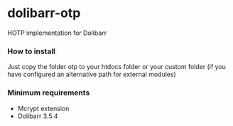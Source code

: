 dolibarr-otp
============

HOTP implementation for Dolibarr

### How to install
Just copy the folder otp to your htdocs folder or your custom folder (if you have configured an alternative path for external modules)

### Minimum requirements
* Mcrypt extension
* Dolibarr 3.5.4
